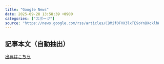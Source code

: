 ```yaml
---
title: "Google News"
date: 2025-09-28 13:58:39 +0900
categories: ["スポーツ"]
source: "https://news.google.com/rss/articles/CBMif0FVX3lxTE9oYnBXcklhWjFuXzZ6VUc2bHdJb3E1UFloYldKUHR2Z3BvVFlZTFVpQjRWX1lYc1lsU05tbnJHbWY1cUcwbTh3TkdZNGxidVMzYnVBV2xOaVFaT21wbWxzQ0NoODM3X3lCRmg0Y3pucFFPMWRNdko3YTlSRlhITk0?oc=5"
---
```


## 記事本文（自動抽出）
<body class="y0K44d EA71Tc" id="readabilityBody"></body>

[出典はこちら](https://news.google.com/rss/articles/CBMif0FVX3lxTE9oYnBXcklhWjFuXzZ6VUc2bHdJb3E1UFloYldKUHR2Z3BvVFlZTFVpQjRWX1lYc1lsU05tbnJHbWY1cUcwbTh3TkdZNGxidVMzYnVBV2xOaVFaT21wbWxzQ0NoODM3X3lCRmg0Y3pucFFPMWRNdko3YTlSRlhITk0?oc=5)
